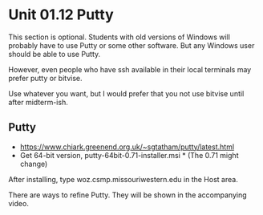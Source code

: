 # Unit 01.12  Putty

This section is optional.  Students with old versions of Windows will probably have to use Putty or some other software.  But any Windows user should be able to use Putty.

However, even people who have ssh available in their local terminals may prefer putty or bitvise.

Use whatever you want, but I would prefer that you not use bitvise until after midterm-ish.

## Putty

* https://www.chiark.greenend.org.uk/~sgtatham/putty/latest.html
* Get 64-bit version,  putty-64bit-0.71-installer.msi
      * (The 0.71 might change)

After installing, type woz.csmp.missouriwestern.edu in the Host area.

There are ways to refine Putty.  They will be shown in the accompanying video.

